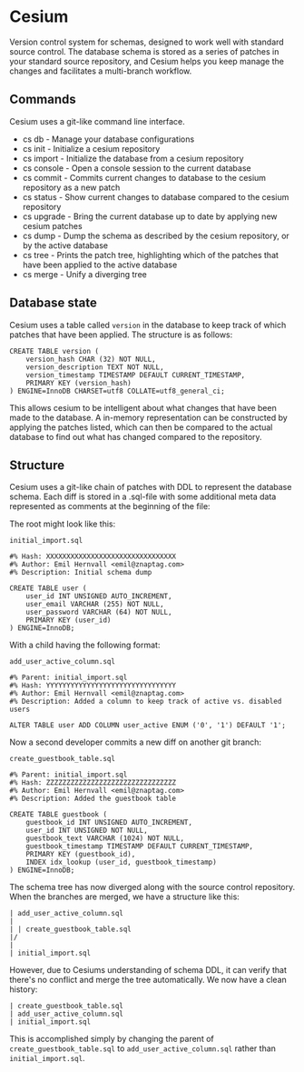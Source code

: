 Cesium
======

Version control system for schemas, designed to work well with standard source
control. The database schema is stored as a series of patches in your standard
source repository, and Cesium helps you keep manage the changes and facilitates
a multi-branch workflow.

Commands
--------

Cesium uses a git-like command line interface.

 * cs db - Manage your database configurations
 * cs init - Initialize a cesium repository
 * cs import - Initialize the database from a cesium repository
 * cs console - Open a console session to the current database
 * cs commit - Commits current changes to database to the cesium repository as
   a new patch
 * cs status - Show current changes to database compared to the cesium
   repository
 * cs upgrade - Bring the current database up to date by applying new cesium
   patches
 * cs dump - Dump the schema as described by the cesium repository, or by the
   active database
 * cs tree - Prints the patch tree, highlighting which of the patches that have
   been applied to the active database
 * cs merge - Unify a diverging tree

Database state
--------------

Cesium uses a table called `version` in the database to keep track of which
patches that have been applied. The structure is as follows:

    CREATE TABLE version (
        version_hash CHAR (32) NOT NULL,
        version_description TEXT NOT NULL,
        version_timestamp TIMESTAMP DEFAULT CURRENT_TIMESTAMP,
        PRIMARY KEY (version_hash)
    ) ENGINE=InnoDB CHARSET=utf8 COLLATE=utf8_general_ci;

This allows cesium to be intelligent about what changes that have been made to
the database. A in-memory representation can be constructed by applying the
patches listed, which can then be compared to the actual database to find out
what has changed compared to the repository.

Structure
---------

Cesium uses a git-like chain of patches with DDL to represent the database schema.
Each diff is stored in a .sql-file with some additional meta data represented
as comments at the beginning of the file:

The root might look like this:

    initial_import.sql

    #% Hash: XXXXXXXXXXXXXXXXXXXXXXXXXXXXXXXX
    #% Author: Emil Hernvall <emil@znaptag.com>
    #% Description: Initial schema dump

    CREATE TABLE user (
        user_id INT UNSIGNED AUTO_INCREMENT,
        user_email VARCHAR (255) NOT NULL,
        user_password VARCHAR (64) NOT NULL,
        PRIMARY KEY (user_id)
    ) ENGINE=InnoDB;

With a child having the following format:

    add_user_active_column.sql

    #% Parent: initial_import.sql
    #% Hash: YYYYYYYYYYYYYYYYYYYYYYYYYYYYYYYY
    #% Author: Emil Hernvall <emil@znaptag.com>
    #% Description: Added a column to keep track of active vs. disabled users

    ALTER TABLE user ADD COLUMN user_active ENUM ('0', '1') DEFAULT '1';

Now a second developer commits a new diff on another git branch:

    create_guestbook_table.sql

    #% Parent: initial_import.sql
    #% Hash: ZZZZZZZZZZZZZZZZZZZZZZZZZZZZZZZZ
    #% Author: Emil Hernvall <emil@znaptag.com>
    #% Description: Added the guestbook table

    CREATE TABLE guestbook (
        guestbook_id INT UNSIGNED AUTO_INCREMENT,
        user_id INT UNSIGNED NOT NULL,
        guestbook_text VARCHAR (1024) NOT NULL,
        guestbook_timestamp TIMESTAMP DEFAULT CURRENT_TIMESTAMP,
        PRIMARY KEY (guestbook_id),
        INDEX idx_lookup (user_id, guestbook_timestamp)
    ) ENGINE=InnoDB;

The schema tree has now diverged along with the source control repository. When
the branches are merged, we have a structure like this:

    | add_user_active_column.sql
    |
    | | create_guestbook_table.sql
    |/
    |
    | initial_import.sql

However, due to Cesiums understanding of schema DDL, it can verify that there's
no conflict and merge the tree automatically. We now have a clean history:

    | create_guestbook_table.sql
    | add_user_active_column.sql
    | initial_import.sql

This is accomplished simply by changing the parent of
`create_guestbook_table.sql` to `add_user_active_column.sql` rather than
`initial_import.sql`.
